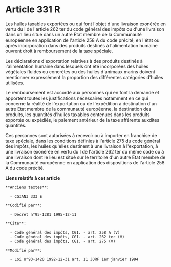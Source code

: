 # Article 331 R

Les huiles taxables exportées ou qui font l'objet d'une livraison exonérée en vertu du I de l'article 262 ter du code général
des impôts ou d'une livraison dans un lieu situé dans un autre Etat membre de la Communauté européenne en application de
l'article 258 A du code précité, en l'état ou après incorporation dans des produits destinés à l'alimentation humaine ouvrent
droit à remboursement de la taxe spéciale. 

Les déclarations d'exportation relatives à des produits destinés à l'alimentation humaine dans lesquels ont été incorporées
des huiles végétales fluides ou concrètes ou des huiles d'animaux marins doivent mentionner expressément la proportion des
différentes catégories d'huiles utilisées. 

Le remboursement est accordé aux personnes qui en font la demande et apportent toutes les justifications nécessaires
notamment en ce qui concerne la réalité de l'exportation ou de l'expédition à destination d'un autre Etat membre de la
communauté européenne, la destination des produits, les quantités d'huiles taxables contenues dans les produits exportés ou
expédiés, le paiement antérieur de la taxe afférente auxdites quantités. 

Ces personnes sont autorisées à recevoir ou à importer en franchise de taxe spéciale, dans les conditions définies à
l'article 275 du code général des impôts, les huiles qu'elles destinent à une livraison à l'exportation, à une livraison
exonérée en vertu du I de l'article 262 ter du même code ou à une livraison dont le lieu est situé sur le territoire d'un
autre Etat membre de la Communauté européenne en application des dispositions de l'article 258 A du code précité.

**Liens relatifs à cet article**

	**Anciens textes**:

	  - CGIAN3 333 E

	**Codifié par**:

	  - Décret n°95-1281 1995-12-11

	**Cite**:

	  - Code général des impôts, CGI. - art. 258 A (V)
	  - Code général des impôts, CGI. - art. 262 ter (V)
	  - Code général des impôts, CGI. - art. 275 (V)

	**Modifié par**:

	  - Loi n°93-1420 1992-12-31 art. 11 JORF 1er janvier 1994
